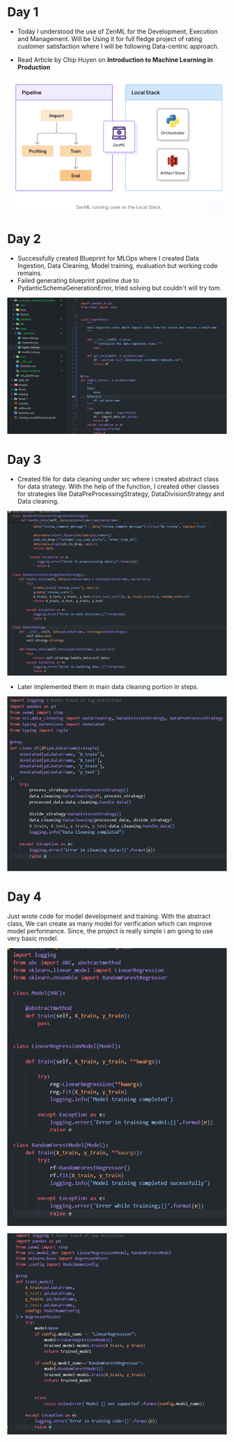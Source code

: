 # Day 1 
- Today I understood the use of ZenML for the Development, Execution and Management. Will be Using it for full fledge project of rating customer satisfaction where I will be following Data-centric approach.

- Read Article by Chip Huyen on **Introduction to Machine Learning in Production**

![alt text](Photos/ZenML_Workflow.png)

# Day 2
- Successfully created Blueprint for MLOps where I created Data Ingestion, Data Cleaning, Model training, evaluation but working code remains.
- Failed generating blueprint pipeline due to PydanticSchemaGenerationError, tried solving but couldn't will try tom.

![alt text](Photos/Ingestion_data_blueprint.png)

# Day 3
- Created file for data cleaning under src where i created abstract class for data strategy. With the help of the function, I created other classes for strategies like DataPreProcessingStrategy, DataDivisionStrategy and Data cleaning.

![alt text](Photos/data_cleaning_src.png)

- Later implemented them in main data cleaning portion in steps.

![alt text](Photos/data_cleaning_steps.png)

# Day 4
Just wrote code for model development and training. With the abstract class, We can create as many model for verification which can improve model performance.
Since, the project is really simple i am going to use very basic model.

![alt text](Photos/model_development.png)

![alt text](Photos/model_training.png)
